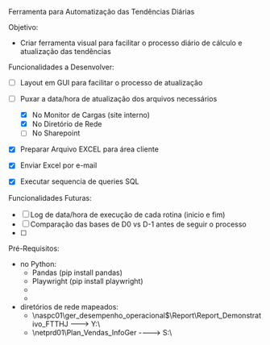 Ferramenta para Automatização das Tendências Diárias

Objetivo:
 - Criar ferramenta visual para facilitar o processo diário de cálculo e atualização das tendências
 
Funcionalidades a Desenvolver:
 - [ ] Layout em GUI para facilitar o processo de atualização
 - [ ] Puxar a data/hora de atualização dos arquivos necessários
    - [X] No Monitor de Cargas (site interno)
    - [X] No Diretório de Rede
    - [ ] No Sharepoint
 - [X] Preparar Arquivo EXCEL para área cliente
 - [X] Enviar Excel por e-mail
 - [X] Executar sequencia de queries SQL
 

Funcionalidades Futuras:
 - [ ] Log de data/hora de execução de cada rotina (inicio e fim)
 - [ ] Comparação das bases de D0 vs D-1 antes de seguir o processo
 - [ ] 

 Pré-Requisitos:
  - no Python:
      - Pandas (pip install pandas)
      - Playwright (pip install playwright)
      - 
      - 
  - diretórios de rede mapeados:
      - \\naspc01\ger_desempenho_operacional$\Report\Report_Demonstrativo_FTTHJ ---> Y:\
      - \\netprd01\Plan_Vendas_InfoGer ----> S:\
      
